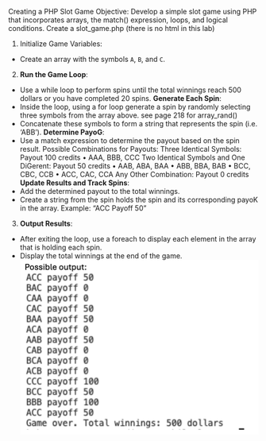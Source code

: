 Creating a PHP Slot Game
Objective: Develop a simple slot game using PHP that incorporates arrays, the match()
expression, loops, and logical conditions.
Create a slot_game.php (there is no html in this lab)
1. Initialize Game Variables:
- Create an array with the symbols `A`, `B`, and `C`.
2. **Run the Game Loop**:
- Use a while loop to perform spins until the total winnings reach 500 dollars or
you have completed 20 spins.
**Generate Each Spin**:
- Inside the loop, using a for loop generate a spin by randomly selecting three
symbols from the array above. see page 218 for array_rand()
- Concatenate these symbols to form a string that represents the spin (i.e. ‘ABB’).
**Determine PayoG**:
- Use a match expression to determine the payout based on the spin result.
Possible Combinations for Payouts:
Three Identical Symbols: Payout 100 credits
• AAA, BBB, CCC
Two Identical Symbols and One DiGerent: Payout 50 credits
• AAB, ABA, BAA
• ABB, BBA, BAB
• BCC, CBC, CCB
• ACC, CAC, CCA
Any Other Combination: Payout 0 credits
**Update Results and Track Spins**:
- Add the determined payout to the total winnings.
- Create a string from the spin holds the spin and its corresponding payoK in
the array.
Example: “ACC Payoff 50”
3. **Output Results**:
- After exiting the loop, use a foreach to display each element in the array that is
holding each spin.
- Display the total winnings at the end of the game.
![slotsOutputExample](slotsOutputExample.png)